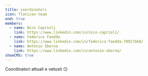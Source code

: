 ```yaml
---
title: coordinatori
icon: flaticon-team
end: true
members:
  - name: Nico Caprioli
    link: https://www.linkedin.com/in/nico-caprioli/
  - name: Federico Faedda
    link: https://www.linkedin.com/in/federico-faedda-70917bb8/
  - name: Antonio Sberna
    link: https://www.linkedin.com/in/antonio-sberna/
showCMS: true
---
```


Coordinatori attuali e vetusti 😏
